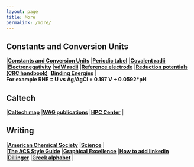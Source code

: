 ```yaml
---
layout: page
title: More
permalink: /more/
---
```


## **Constants and Conversion Units**
|[**Constants and Conversion Units**](http://web.utk.edu/~rcompton/constants)
|[**Periodic tabel**](http://www.rsc.org/periodic-table)
|[**Covalent radii**](http://pubs.rsc.org/en/Content/ArticleLanding/2008/DT/b801115j#!divAbstract)
|[**Electronegativity**](http://www.mikeblaber.org/oldwine/chm1045/notes/Bonding/Polarity/Bond05.htm)
|[**vdW radii**](http://periodictable.com/Properties/A/VanDerWaalsRadius.v.html)
|[**Reference electrode**](https://en.wikipedia.org/wiki/Reference_electrode)
|[**Reduction potentials (CRC handbook)**](http://folk.ntnu.no/andersty/2.%20Klasse/KJ1042%20Termodynamikk%20med%20lab/Lab/Oppgave%205%20-%20Standard%20reduksjonspotensial/Rapportfiler/E0.pdf)
|[**Binding Energies**](http://pubs.acs.org/doi/pdfplus/10.1021/acs.jpcc.6b06154)
|  
**For example RHE = U vs Ag/AgCl + 0.197 V + 0.0592*pH**  

## **Caltech**
|[**Caltech map**](http://s3-us-west-1.amazonaws.com/www-prod-storage.cloud.caltech.edu/Caltech_Map.pdf)
|[**WAG publications**](http://authors.library.caltech.edu/view/person-az/Goddard-W-A-III.html)
|[**HPC Center**](https://centers.hpc.mil/about/contact.html)
|

## **Writing**
|[**American Chemical Society**](https://acs.manuscriptcentral.com/acs)
|[**Science**](https://cts.sciencemag.org/scc/login.html;jsessionid=46E64D41CACA096CC503DD3274EE02DF)
|  
|[**The ACS Style Guide**](http://pubs.acs.org/isbn/9780841239999)
|[**Graphical Excellence**](http://pubs.acs.org/doi/pdfplus/10.1021/jz500997e)
|[**How to add linkedin**](https://blog.r3bl.me/en/simple-social-media-links-jekyll/)
|[**Dillinger**](http://dillinger.io/)
|[**Greek alphabet**](http://www.omniglot.com/images/writing/classical_attic.gif)
|



